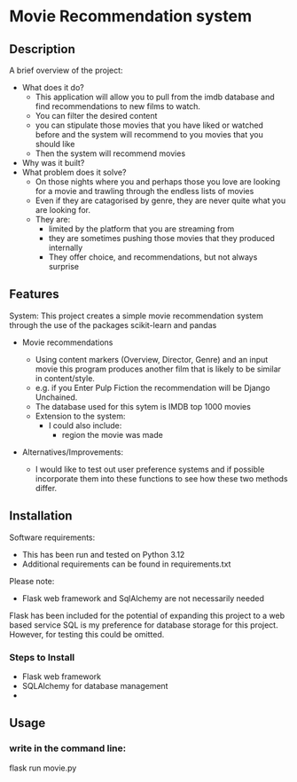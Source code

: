 
# Movie Recommendation system


## Description
A brief overview of the project:
- What does it do?
  - This application will allow you to pull from the imdb database and find recommendations to new films to watch. 
  - You can filter the desired content
  - you can stipulate those movies that you have liked or watched before and the system will recommend to you movies that you should like
  - Then the system will recommend movies
- Why was it built?
- What problem does it solve?
  - On those nights where you and perhaps those you love are looking for a movie and trawling through the endless lists of movies
  - Even if they are catagorised by genre, they are never quite what you are looking for.
  - They are:
    - limited by the platform that you are streaming from
    - they are sometimes pushing those movies that they produced internally
    - They offer choice, and recommendations, but not always surprise

## Features
System:
This project creates a simple movie recommendation system through the use of the packages scikit-learn and pandas
- Movie recommendations
  - Using content markers (Overview, Director, Genre) and an input movie this program produces another film that is likely to be similar in content/style.
  - e.g. if you Enter Pulp Fiction the recommendation will be Django Unchained.
  - The database used for this sytem is IMDB top 1000 movies
  - Extension to the system:
    - I could also include:
      - region the movie was made

- Alternatives/Improvements:
  - I would like to test out user preference systems and if possible incorporate them into these functions to see how these two methods differ.
  

## Installation
Software requirements:
- This has been run and tested on Python 3.12
- Additional requirements can be found in requirements.txt

Please note:
- Flask web framework and SqlAlchemy are not necessarily needed

Flask has been included for the potential of expanding this project to a web based service
SQL is my preference for database storage for this project. However, for testing this could be omitted.

### Steps to Install
- Flask web framework
- SQLAlchemy for database management
- 

## Usage

### write in the command line:

flask run movie.py